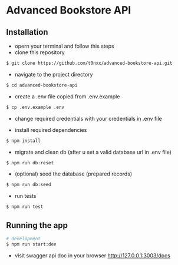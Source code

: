 # Advanced Bookstore API

## Installation

- opern your terminal and follow this steps
- clone this repository

```bash
$ git clone https://github.com/t0nxx/advanced-bookstore-api.git
```

- navigate to the project directory

```bash
$ cd advanced-bookstore-api
```

- create a .env file copied from .env.example

```bash
$ cp .env.example .env
```

- change required credentials with your credentials in .env file

- install required dependencies

```bash
$ npm install
```

- migrate and clean db (after u set a valid database url in .env file)

```bash
$ npm run db:reset
```

- (optional) seed the database (prepared records)

```bash
$ npm run db:seed
```

- run tests

```bash
$ npm run test
```

## Running the app

```bash
# development
$ npm run start:dev
```

- visit swagger api doc in your browser 
http://127.0.0.1:3003/docs
